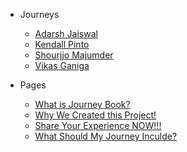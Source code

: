 <!--START_SECTION:data-section-->
- Journeys

    - [Adarsh Jaiswal](../journeys/Adarsh-jaiss.md)
    - [Kendall Pinto](../journeys/KendallDoesCoding.md)
    - [Shourjjo Majumder](../journeys/shourgamer2.md)
    - [Vikas Ganiga](../journeys/vikasganiga05.md)
<!--END_SECTION:data-section-->

<!--START_SECTION:data-section-->
- Pages

  - [What is Journey Book?](../_pages/what-is-this.md)
  - [Why We Created this Project!](../_pages/journey-book.md)
  - [Share Your Experience NOW!!!](../_pages/share-your-experience.md)
  - [What Should My Journey Inculde?](../_pages/what-should-i-share.md)
<!--END_SECTION:data-section-->
